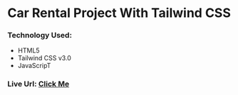 # Car Rental Project With Tailwind CSS

### Technology Used:
- HTML5
- Tailwind CSS v3.0
- JavaScripT

### Live Url: <a href="https://khalid-hossain-tarif.github.io/car-rental-tailwind/" target="_blank">Click Me</a>

